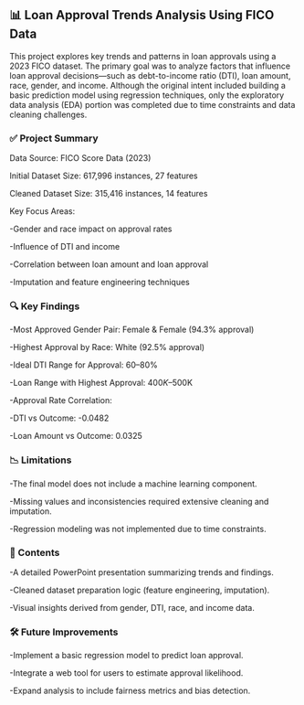 ## 📊 Loan Approval Trends Analysis Using FICO Data
  This project explores key trends and patterns in loan approvals using a 2023 FICO dataset. The primary goal was to analyze factors that influence loan approval decisions—such as debt-to-income ratio (DTI), loan amount, race, gender, and income. Although the original intent included building a basic prediction model using regression techniques, only the exploratory data analysis (EDA) portion was completed due to time constraints and data cleaning challenges.

### ✅ Project Summary
Data Source: FICO Score Data (2023)

Initial Dataset Size: 617,996 instances, 27 features

Cleaned Dataset Size: 315,416 instances, 14 features

Key Focus Areas:

-Gender and race impact on approval rates

-Influence of DTI and income

-Correlation between loan amount and loan approval

-Imputation and feature engineering techniques

### 🔍 Key Findings
-Most Approved Gender Pair: Female & Female (94.3% approval)

-Highest Approval by Race: White (92.5% approval)

-Ideal DTI Range for Approval: 60–80%

-Loan Range with Highest Approval: $400K–$500K

-Approval Rate Correlation:

-DTI vs Outcome: -0.0482

-Loan Amount vs Outcome: 0.0325

### 📉 Limitations
-The final model does not include a machine learning component.

-Missing values and inconsistencies required extensive cleaning and imputation.

-Regression modeling was not implemented due to time constraints.

### 📂 Contents
-A detailed PowerPoint presentation summarizing trends and findings.

-Cleaned dataset preparation logic (feature engineering, imputation).

-Visual insights derived from gender, DTI, race, and income data.

### 🛠 Future Improvements
-Implement a basic regression model to predict loan approval.

-Integrate a web tool for users to estimate approval likelihood.

-Expand analysis to include fairness metrics and bias detection.

